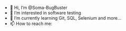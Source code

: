- 👋 Hi, I’m @Soma-BugBuster
- 👀 I’m interested in software testing
- 🌱 I’m currently learning Git, SQL, Selenium and more...
- 📫 How to reach me: 
